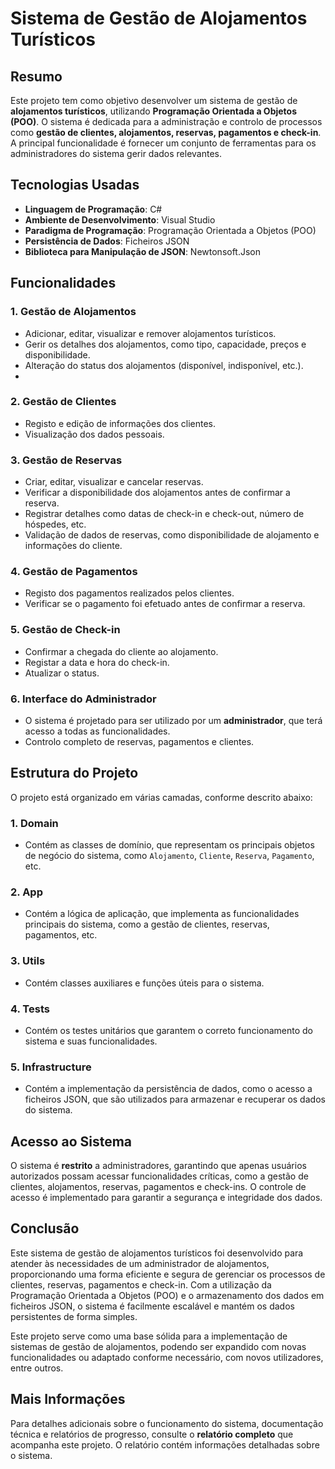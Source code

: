 # Sistema de Gestão de Alojamentos Turísticos

## Resumo

Este projeto tem como objetivo desenvolver um sistema de gestão de **alojamentos turísticos**, utilizando **Programação Orientada a Objetos (POO)**. O sistema é dedicada para a administração e controlo de processos como **gestão de clientes, alojamentos, reservas, pagamentos e check-in**. A principal funcionalidade é fornecer um conjunto de ferramentas para os administradores do sistema gerir dados relevantes.

## Tecnologias Usadas

- **Linguagem de Programação**: C#
- **Ambiente de Desenvolvimento**: Visual Studio
- **Paradigma de Programação**: Programação Orientada a Objetos (POO)
- **Persistência de Dados**: Ficheiros JSON
- **Biblioteca para Manipulação de JSON**: Newtonsoft.Json

## Funcionalidades

### 1. **Gestão de Alojamentos**
   - Adicionar, editar, visualizar e remover alojamentos turísticos.
   - Gerir os detalhes dos alojamentos, como tipo, capacidade, preços e disponibilidade.
   - Alteração do status dos alojamentos (disponível, indisponível, etc.).
   - 
### 2. **Gestão de Clientes**
   - Registo e edição de informações dos clientes.
   - Visualização dos dados pessoais.

### 3. **Gestão de Reservas**
   - Criar, editar, visualizar e cancelar reservas.
   - Verificar a disponibilidade dos alojamentos antes de confirmar a reserva.
   - Registrar detalhes como datas de check-in e check-out, número de hóspedes, etc.
   - Validação de dados de reservas, como disponibilidade de alojamento e informações do cliente.

### 4. **Gestão de Pagamentos**
   - Registo dos pagamentos realizados pelos clientes.
   - Verificar se o pagamento foi efetuado antes de confirmar a reserva.

### 5. **Gestão de Check-in**
   - Confirmar a chegada do cliente ao alojamento.
   - Registar a data e hora do check-in.
   - Atualizar o status.

### 6. **Interface do Administrador**
   - O sistema é projetado para ser utilizado por um **administrador**, que terá acesso a todas as funcionalidades.
   - Controlo completo de reservas, pagamentos e clientes.

## Estrutura do Projeto

O projeto está organizado em várias camadas, conforme descrito abaixo:

### 1. **Domain**
   - Contém as classes de domínio, que representam os principais objetos de negócio do sistema, como `Alojamento`, `Cliente`, `Reserva`, `Pagamento`, etc.

### 2. **App**
   - Contém a lógica de aplicação, que implementa as funcionalidades principais do sistema, como a gestão de clientes, reservas, pagamentos, etc.

### 3. **Utils**
   - Contém classes auxiliares e funções úteis para o sistema.

### 4. **Tests**
   - Contém os testes unitários que garantem o correto funcionamento do sistema e suas funcionalidades.

### 5. **Infrastructure**
   - Contém a implementação da persistência de dados, como o acesso a ficheiros JSON, que são utilizados para armazenar e recuperar os dados do sistema.

## Acesso ao Sistema

O sistema é **restrito** a administradores, garantindo que apenas usuários autorizados possam acessar funcionalidades críticas, como a gestão de clientes, alojamentos, reservas, pagamentos e check-ins. O controle de acesso é implementado para garantir a segurança e integridade dos dados.

## Conclusão

Este sistema de gestão de alojamentos turísticos foi desenvolvido para atender às necessidades de um administrador de alojamentos, proporcionando uma forma eficiente e segura de gerenciar os processos de clientes, reservas, pagamentos e check-in. Com a utilização da Programação Orientada a Objetos (POO) e o armazenamento dos dados em ficheiros JSON, o sistema é facilmente escalável e mantém os dados persistentes de forma simples.

Este projeto serve como uma base sólida para a implementação de sistemas de gestão de alojamentos, podendo ser expandido com novas funcionalidades ou adaptado conforme necessário, com novos utilizadores, entre outros.

## Mais Informações

Para detalhes adicionais sobre o funcionamento do sistema, documentação técnica e relatórios de progresso, consulte o **relatório completo** que acompanha este projeto. O relatório contém informações detalhadas sobre o sistema.

